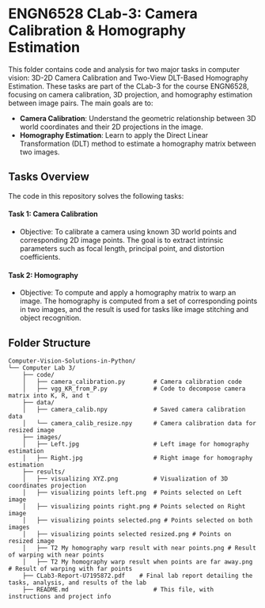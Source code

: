 # ENGN6528 CLab-3: Camera Calibration & Homography Estimation

This folder contains code and analysis for two major tasks in computer vision: 3D-2D Camera Calibration and Two-View DLT-Based Homography Estimation. These tasks are part of the CLab-3 for the course ENGN6528, focusing on camera calibration, 3D projection, and homography estimation between image pairs. The main goals are to:
- **Camera Calibration**: Understand the geometric relationship between 3D world coordinates and their 2D projections in the image.
- **Homography Estimation**: Learn to apply the Direct Linear Transformation (DLT) method to estimate a homography matrix between two images.

## Tasks Overview

The code in this repository solves the following tasks:
#### Task 1: Camera Calibration
- Objective: To calibrate a camera using known 3D world points and corresponding 2D image points. The goal is to extract intrinsic parameters such as focal length, principal point, and distortion coefficients.

#### Task 2: Homography
- Objective: To compute and apply a homography matrix to warp an image. The homography is computed from a set of corresponding points in two images, and the result is used for tasks like image stitching and object recognition.

## Folder Structure
```
Computer-Vision-Solutions-in-Python/
└── Computer Lab 3/
    ├── code/
    │   ├── camera_calibration.py        # Camera calibration code
    │   ├── vgg_KR_from_P.py             # Code to decompose camera matrix into K, R, and t
    ├── data/
    │   ├── camera_calib.npy             # Saved camera calibration data
    │   └── camera_calib_resize.npy      # Camera calibration data for resized image
    ├── images/
    │   ├── Left.jpg                     # Left image for homography estimation
    │   ├── Right.jpg                    # Right image for homography estimation
    ├── results/
    │   ├── visualizing XYZ.png          # Visualization of 3D coordinates projection
    │   ├── visualizing points left.png  # Points selected on Left image
    │   ├── visualizing points right.png # Points selected on Right image
    │   ├── visualizing points selected.png # Points selected on both images
    │   ├── visualizing points selected resized.png # Points on resized image
    │   ├── T2 My homography warp result with near points.png # Result of warping with near points
    │   ├── T2 My homography warp result when points are far away.png # Result of warping with far points
    ├── CLab3-Report-U7195872.pdf    # Final lab report detailing the tasks, analysis, and results of the lab
    ├── README.md                        # This file, with instructions and project info
```
